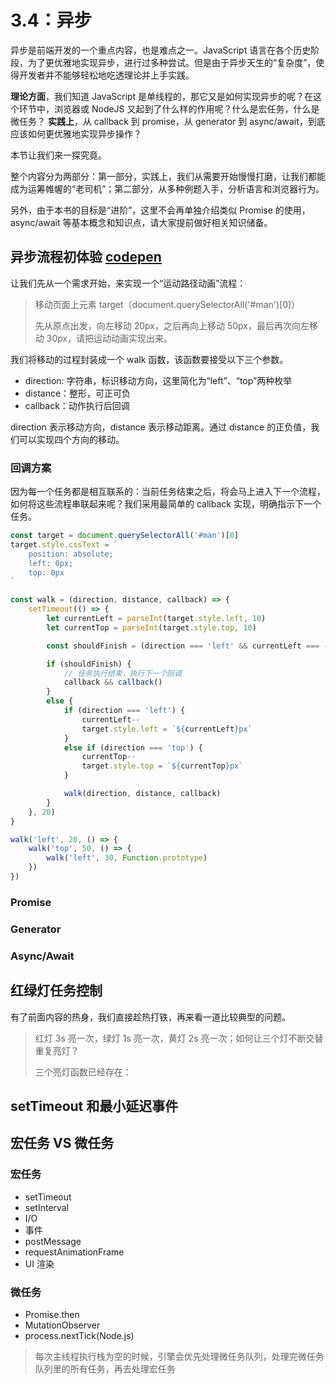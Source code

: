 # 3.4：异步 

异步是前端开发的一个重点内容，也是难点之一。JavaScript 语言在各个历史阶段，为了更优雅地实现异步，进行过多种尝试。但是由于异步天生的“复杂度”，使得开发者并不能够轻松地吃透理论并上手实践。

**理论方面**，我们知道 JavaScript 是单线程的，那它又是如何实现异步的呢？在这个环节中，浏览器或 NodeJS 又起到了什么样的作用呢？什么是宏任务，什么是微任务？
**实践上**，从 callback 到 promise，从 generator 到 async/await，到底应该如何更优雅地实现异步操作？

本节让我们来一探究竟。

整个内容分为两部分：第一部分，实践上，我们从需要开始慢慢打磨，让我们都能成为运筹帷幄的“老司机”；第二部分，从多种例题入手，分析语言和浏览器行为。

另外，由于本书的目标是“进阶”，这里不会再单独介绍类似 Promise 的使用，async/await 等基本概念和知识点，请大家提前做好相关知识储备。

## 异步流程初体验 [codepen](https://codepen.io/collection/XLMeBe/)

让我们先从一个需求开始，来实现一个“运动路径动画”流程：

> 移动页面上元素  target（document.querySelectorAll('#man')[0]）
> 
> 先从原点出发，向左移动 20px，之后再向上移动 50px，最后再次向左移动 30px，请把运动动画实现出来。

我们将移动的过程封装成一个 walk 函数，该函数要接受以下三个参数。

* direction: 字符串，标识移动方向，这里简化为“left”、“top”两种枚举
* distance：整形，可正可负
* callback：动作执行后回调

direction 表示移动方向，distance 表示移动距离。通过 distance 的正负值，我们可以实现四个方向的移动。

### 回调方案

因为每一个任务都是相互联系的：当前任务结束之后，将会马上进入下一个流程，如何将这些流程串联起来呢？我们采用最简单的 callback 实现，明确指示下一个任务。

```javascript
const target = document.querySelectorAll('#man')[0]
target.style.cssText = `
    position: absolute;
    left: 0px;
    top: 0px
`

const walk = (direction, distance, callback) => {
    setTimeout(() => {
        let currentLeft = parseInt(target.style.left, 10)
        let currentTop = parseInt(target.style.top, 10)

        const shouldFinish = (direction === 'left' && currentLeft === -distance) || (direction === 'top' && currentTop === -distance)

        if (shouldFinish) {
            // 任务执行结束，执行下一个回调
            callback && callback()
        }
        else {
            if (direction === 'left') {
                currentLeft--
                target.style.left = `${currentLeft}px`
            }
            else if (direction === 'top') {
                currentTop--
                target.style.top = `${currentTop}px`
            }

            walk(direction, distance, callback)
        }
    }, 20)
}

walk('left', 20, () => {
    walk('top', 50, () => {
        walk('left', 30, Function.prototype)
    })
})
```



### Promise

### Generator

### Async/Await


## 红绿灯任务控制
有了前面内容的热身，我们直接趁热打铁，再来看一道比较典型的问题。
> 红灯 3s 亮一次，绿灯 1s 亮一次，黄灯 2s 亮一次；如何让三个灯不断交替重复亮灯？
> 
> 三个亮灯函数已经存在：

## setTimeout 和最小延迟事件
## 宏任务 VS 微任务

### 宏任务
* setTimeout
* setInterval
* I/O
* 事件
* postMessage
* requestAnimationFrame
* UI 渲染

### 微任务
* Promise.then
* MutationObserver
* process.nextTick(Node.js)

> 每次主线程执行栈为空的时候，引擎会优先处理微任务队列，处理完微任务队列里的所有任务，再去处理宏任务